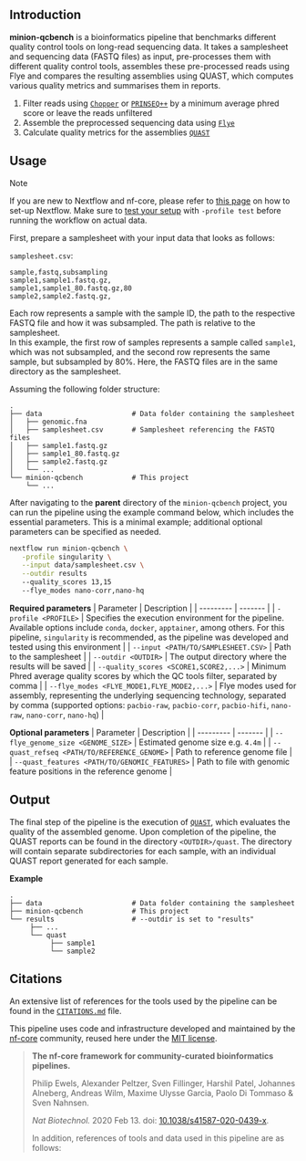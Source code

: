 ## Introduction

**minion-qcbench** is a bioinformatics pipeline that benchmarks different quality control tools on long-read sequencing data. It takes a samplesheet and sequencing data (FASTQ files) as input, pre-processes them with different quality control tools, assembles these pre-processed reads using Flye and compares the resulting assemblies using QUAST, which computes various quality metrics and summarises them in reports.

<!-- TODO nf-core: Include a figure that guides the user through the major workflow steps. Many nf-core
     workflows use the "tube map" design for that. See https://nf-co.re/docs/contributing/design_guidelines#examples for examples.   -->

1. Filter reads using [`Chopper`](https://github.com/wdecoster/chopper) or [`PRINSEQ++`](https://github.com/Adrian-Cantu/PRINSEQ-plus-plus) by a minimum average phred score or leave the reads unfiltered
2. Assemble the preprocessed sequencing data using [`Flye`](https://github.com/fenderglass/Flye)
3. Calculate quality metrics for the assemblies [`QUAST`](https://github.com/ablab/quast)

## Usage
<!-- TODO setup profile test! -->
> [!NOTE]
> If you are new to Nextflow and nf-core, please refer to [this page](https://nf-co.re/docs/usage/installation) on how to set-up Nextflow. Make sure to [test your setup](https://nf-co.re/docs/usage/introduction#how-to-run-a-pipeline) with `-profile test` before running the workflow on actual data.

<!-- TODO Zuerst Test ausführen in Doku aufnehmen! -->

First, prepare a samplesheet with your input data that looks as follows:

`samplesheet.csv`:

```csv
sample,fastq,subsampling
sample1,sample1.fastq.gz,
sample1,sample1_80.fastq.gz,80
sample2,sample2.fastq.gz,
```

<!-- TODO: subsampling ??? path to sample ???
-->
Each row represents a sample with the sample ID, the path to the respective FASTQ file and how it was subsampled. The path is relative to the samplesheet.\
In this example, the first row of samples represents a sample called `sample1`, which was not subsampled, and the second row represents the same sample, but subsampled by 80%. Here, the FASTQ files are in the same directory as the samplesheet.

Assuming the following folder structure:
```
.
├── data                      # Data folder containing the samplesheet
│   ├── genomic.fna
│   ├── samplesheet.csv       # Samplesheet referencing the FASTQ files
│   ├── sample1.fastq.gz
│   ├── sample1_80.fastq.gz
│   ├── sample2.fastq.gz
│   └── ...
└── minion-qcbench            # This project
    └── ...

```

After navigating to the **parent** directory of the `minion-qcbench` project, you can run the pipeline using the example command below, which includes the essential parameters. This is a minimal example; additional optional parameters can be specified as needed.

```bash
nextflow run minion-qcbench \
   -profile singularity \
   --input data/samplesheet.csv \
   --outdir results
   --quality_scores 13,15
   --flye_modes nano-corr,nano-hq
```

**Required parameters**
| Parameter | Description |
| --------- | ------- |
| `-profile <PROFILE>` | Specifies the execution environment for the pipeline. Available options include `conda`, `docker`, `apptainer`, among others. For this pipeline, `singularity` is recommended, as the pipeline was developed and tested using this environment |
| `--input <PATH/TO/SAMPLESHEET.CSV>` | Path to the samplesheet |
| `--outdir <OUTDIR>` | The output directory where the results will be saved |
| `--quality_scores <SCORE1,SCORE2,...>` | Minimum Phred average quality scores by which the QC tools filter, separated by comma |
| `--flye_modes <FLYE_MODE1,FLYE_MODE2,...>` | Flye modes used for assembly, representing the underlying sequencing technology, separated by comma (supported options: `pacbio-raw`, `pacbio-corr`, `pacbio-hifi`, `nano-raw`, `nano-corr`, `nano-hq`) |

**Optional parameters**
| Parameter | Description |
| --------- | ------- |
| `--flye_genome_size <GENOME_SIZE>` | Estimated genome size e.g. `4.4m` |
| `--quast_refseq <PATH/TO/REFERENCE_GENOME>` | Path to reference genome file |
| `--quast_features <PATH/TO/GENOMIC_FEATURES>` | Path to file with genomic feature positions in the reference genome |

## Output
The final step of the pipeline is the execution of [`QUAST`](https://github.com/ablab/quast), which evaluates the quality of the assembled genome. Upon completion of the pipeline, the QUAST reports can be found in the directory `<OUTDIR>/quast`. The directory will contain separate subdirectories for each sample, with an individual QUAST report generated for each sample.

**Example**
```
.
├── data                      # Data folder containing the samplesheet
├── minion-qcbench            # This project
└── results                   # --outdir is set to "results"
     ├── ...
     └── quast
          ├── sample1
          └── sample2

```

## Citations
An extensive list of references for the tools used by the pipeline can be found in the [`CITATIONS.md`](CITATIONS.md) file.

This pipeline uses code and infrastructure developed and maintained by the [nf-core](https://nf-co.re) community, reused here under the [MIT license](https://github.com/nf-core/tools/blob/master/LICENSE).

> **The nf-core framework for community-curated bioinformatics pipelines.**
>
> Philip Ewels, Alexander Peltzer, Sven Fillinger, Harshil Patel, Johannes Alneberg, Andreas Wilm, Maxime Ulysse Garcia, Paolo Di Tommaso & Sven Nahnsen.
>
> _Nat Biotechnol._ 2020 Feb 13. doi: [10.1038/s41587-020-0439-x](https://dx.doi.org/10.1038/s41587-020-0439-x).
>
> In addition, references of tools and data used in this pipeline are as follows: